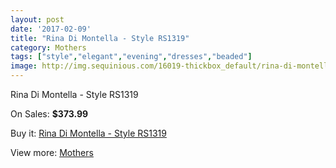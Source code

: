 ```yaml
---
layout: post
date: '2017-02-09'
title: "Rina Di Montella - Style RS1319"
category: Mothers
tags: ["style","elegant","evening","dresses","beaded"]
image: http://img.sequinious.com/16019-thickbox_default/rina-di-montella-style-rs1319.jpg
---
```

Rina Di Montella - Style RS1319

On Sales: **$373.99**
<a href="https://www.sequinious.com/mothers/7586-rina-di-montella-style-rs1319.html"><amp-img layout="responsive" width="600" height="600" src="//img.sequinious.com/16019-thickbox_default/rina-di-montella-style-rs1319.jpg" alt="Rina Di Montella - Style RS1319 0" /></a>

Buy it: [Rina Di Montella - Style RS1319](https://www.sequinious.com/mothers/7586-rina-di-montella-style-rs1319.html "Rina Di Montella - Style RS1319")

View more: [Mothers](https://www.sequinious.com/6-mothers "Mothers")